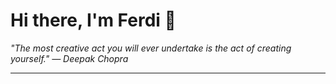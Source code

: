 <h1>Hi there, I'm Ferdi 👋</h1>

<p><em>
  "The most creative act you will ever undertake is the act of creating yourself." — Deepak Chopra
</em></p>

---
